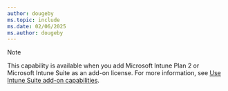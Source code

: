 ```yaml
---
author: dougeby
ms.topic: include
ms.date: 02/06/2025
ms.author: dougeby
---
```

> [!NOTE]
> This capability is available when you add Microsoft Intune Plan 2 or Microsoft Intune Suite as an add-on license. For more information, see [Use Intune Suite add-on capabilities](../fundamentals/intune-add-ons.md).
